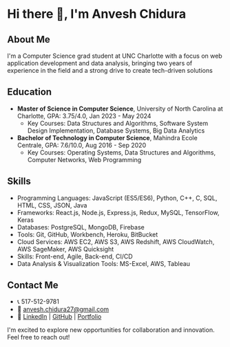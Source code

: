 # Hi there 👋, I'm Anvesh Chidura

## About Me
I'm a Computer Science grad student at UNC Charlotte with a focus on web application development and data analysis, bringing two years of experience in the field and a strong drive to create tech-driven solutions

## Education
- **Master of Science in Computer Science**, University of North Carolina at Charlotte, GPA: 3.75/4.0, Jan 2023 - May 2024
  - Key Courses: Data Structures and Algorithms, Software System Design Implementation, Database Systems, Big Data Analytics
- **Bachelor of Technology in Computer Science**, Mahindra Ecole Centrale, GPA: 7.6/10.0, Aug 2016 - Sep 2020
  - Key Courses: Operating Systems, Data Structures and Algorithms, Computer Networks, Web Programming

## Skills
- Programming Languages: JavaScript (ES5/ES6), Python, C++, C, SQL, HTML, CSS, JSON, Java
- Frameworks: React.js, Node.js, Express.js, Redux, MySQL, TensorFlow, Keras
- Databases: PostgreSQL, MongoDB, Firebase
- Tools: Git, GitHub, Workbench, Heroku, BitBucket
- Cloud Services: AWS EC2, AWS S3, AWS Redshift, AWS CloudWatch, AWS SageMaker, AWS Quicksight
- Skills: Front-end, Agile, Back-end, CI/CD
- Data Analysis & Visualization Tools: MS-Excel, AWS, Tableau

## Contact Me
- 📞 517-512-9781
- 📧 anvesh.chidura27@gmail.com
- 🔗 [LinkedIn](https://www.linkedin.com/in/anveshchidura/) | [GitHub](https://github.com/anveshchidura) | [Portfolio](https://anveshchidura.netlify.app/)

I'm excited to explore new opportunities for collaboration and innovation. Feel free to reach out!
